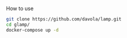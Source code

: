 How to use

```bash
git clone https://github.com/davola/lamp.git
cd glamp/
docker-compose up -d
```
